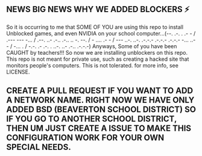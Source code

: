 ## NEWS BIG NEWS WHY WE ADDED BLOCKERS ⚡
So it is occurring to me that SOME OF YOU are using this repo to install Unblocked games, and even NVIDIA on your school computer...(--. .-. . .- - / .--- --- -... / .--. ..- .-.. .-.. .. -. --. / - .... .- - / --- ..-. ..-. .-.-.- .-.-.- .-.-.- -... ..- - / -... . / -.-. .- .-. . ..-. ..- .-.. .-.-.-) Anyways, Some of you have been CAUGHT by teachers!!!
So now we are installing unblockers on this repo. This repo is not meant for private use, such as creating a hacked site that monitors people's computers. This is not tolerated. for more info, see LICENSE. 

## CREATE A PULL REQUEST IF YOU WANT TO ADD A NETWORK NAME. RIGHT NOW WE HAVE ONLY ADDED BSD (BEAVERTON SCHOOL DISTRICT) SO IF YOU GO TO ANOTHER SCHOOL DISTRICT, THEN UM JUST CREATE A ISSUE TO MAKE THIS CONFIGURATION WORK FOR YOUR OWN SPECIAL NEEDS.
